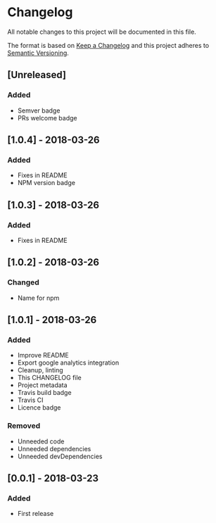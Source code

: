 # Changelog
All notable changes to this project will be documented in this file.

The format is based on [Keep a Changelog](http://keepachangelog.com/en/1.0.0/)
and this project adheres to [Semantic Versioning](http://semver.org/spec/v2.0.0.html).

## [Unreleased]

### Added
- Semver badge
- PRs welcome badge

## [1.0.4] - 2018-03-26
### Added
- Fixes in README
- NPM version badge

## [1.0.3] - 2018-03-26
### Added
- Fixes in README

## [1.0.2] - 2018-03-26
### Changed
- Name for npm

## [1.0.1] - 2018-03-26
### Added
- Improve README
- Export google analytics integration
- Cleanup, linting
- This CHANGELOG file
- Project metadata
- Travis build badge
- Travis CI
- Licence badge

### Removed
- Unneeded code
- Unneeded dependencies
- Unneeded devDependencies

## [0.0.1] - 2018-03-23
### Added
- First release
